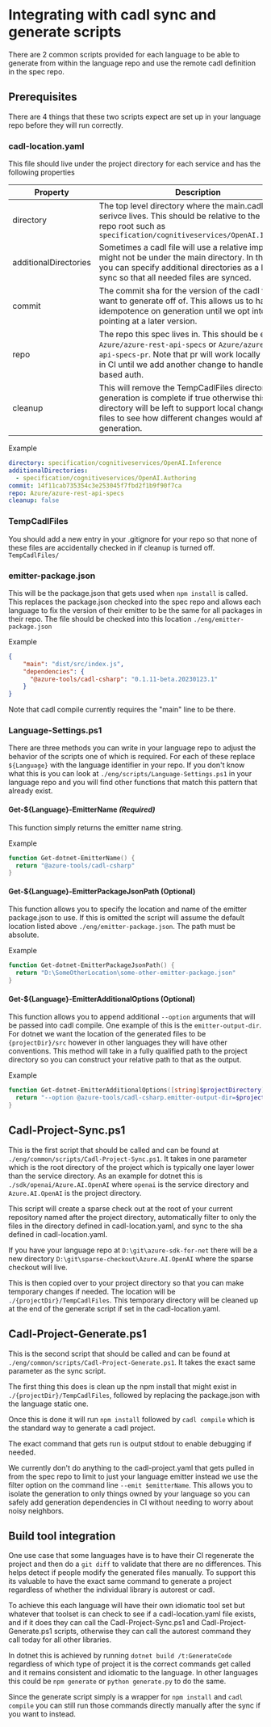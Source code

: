# Integrating with cadl sync and generate scripts

There are 2 common scripts provided for each language to be able to generate from within the language
repo and use the remote cadl definition in the spec repo.

## Prerequisites

There are 4 things that these two scripts expect are set up in your language repo before they will run correctly.

### cadl-location.yaml

This file should live under the project directory for each service and has the following properties

| Property | Description | IsRequired |
| --- | --- | --- |
| directory | The top level directory where the main.cadl for the serivce lives.  This should be relative to the spec repo root such as `specification/cognitiveservices/OpenAI.Inference` | true |
| additionalDirectories | Sometimes a cadl file will use a relative import that might not be under the main directory.  In this case you can specify additional directories as a list to sync so that all needed files are synced. | false: default = null |
| commit | The commit sha for the version of the cadl files you want to generate off of.  This allows us to have idempotence on generation until we opt into pointing at a later version. | true |
| repo | The repo this spec lives in.  This should be either `Azure/azure-rest-api-specs` or `Azure/azure-rest-api-specs-pr`.  Note that pr will work locally but not in CI until we add another change to handle token based auth. | true |
| cleanup | This will remove the TempCadlFiles directory after generation is complete if true otherwise this directory will be left to support local changes to the files to see how different changes would affect the generation. | false: default = true |

Example

```yml
directory: specification/cognitiveservices/OpenAI.Inference
additionalDirectories:
  - specification/cognitiveservices/OpenAI.Authoring
commit: 14f11cab735354c3e253045f7fbd2f1b9f90f7ca
repo: Azure/azure-rest-api-specs
cleanup: false
```

### TempCadlFiles

You should add a new entry in your .gitignore for your repo so that none of these files are accidentally checked in if cleanup is turned off.
`TempCadlFiles/`

### emitter-package.json

This will be the package.json that gets used when `npm install` is called.  This replaces the package.json checked into the spec repo and allows each language to fix the version of their emitter to be the same for all packages in their repo.
The file should be checked into this location `./eng/emitter-package.json`

Example

```json
{
    "main": "dist/src/index.js",
    "dependencies": {
      "@azure-tools/cadl-csharp": "0.1.11-beta.20230123.1"
    }
}
```

Note that cadl compile currently requires the "main" line to be there.

### Language-Settings.ps1

There are three methods you can write in your language repo to adjust the behavior of the scripts one of which is required.
For each of these replace `${Language}` with the language identifier in your repo.  If you don't know what this is you can look at `./eng/scripts/Language-Settings.ps1` in your language repo and you will find other functions that match this pattern that already exist.

#### Get-${Language}-EmitterName *(Required)*

This function simply returns the emitter name string.

Example

```powershell
function Get-dotnet-EmitterName() {
  return "@azure-tools/cadl-csharp"
}
```

#### Get-${Language}-EmitterPackageJsonPath (Optional)

This function allows you to specify the location and name of the emitter package.json to use.  If this is omitted the script will assume the default location listed above `./eng/emitter-package.json`.  The path must be absolute.

Example

```powershell
function Get-dotnet-EmitterPackageJsonPath() {
  return "D:\SomeOtherLocation\some-other-emitter-package.json"
}
```

#### Get-${Language}-EmitterAdditionalOptions (Optional)

This function allows you to append additional `--option` arguments that will be passed into cadl compile.  One example of this is the `emitter-output-dir`.  For dotnet we want the location of the generated files to be `{projectDir}/src` however in other languages they will have other conventions.  This method will take in a fully qualified path to the project directory so you can construct your relative path to that as the output.

Example

```powershell
function Get-dotnet-EmitterAdditionalOptions([string]$projectDirectory) {
  return "--option @azure-tools/cadl-csharp.emitter-output-dir=$projectDirectory/src"
}
```

## Cadl-Project-Sync.ps1

This is the first script that should be called and can be found at `./eng/common/scripts/Cadl-Project-Sync.ps1`.  It takes in one parameter which is the root directory of the project which is typically one layer lower than the service directory.  As an example for dotnet this is `./sdk/openai/Azure.AI.OpenAI` where `openai` is the service directory and `Azure.AI.OpenAI` is the project directory.

This script will create a sparse check out at the root of your current repository named after the project directory, automatically filter to only the files in the directory defined in cadl-location.yaml, and sync to the sha defined in cadl-location.yaml.

If you have your language repo at `D:\git\azure-sdk-for-net` there will be a new directory `D:\git\sparse-checkout\Azure.AI.OpenAI` where the sparse checkout will live.

This is then copied over to your project directory so that you can make temporary changes if needed.  The location will be `./{projectDir}/TempCadlFiles`.  This temporary directory will be cleaned up at the end of the generate script if set in the cadl-location.yaml.

## Cadl-Project-Generate.ps1

This is the second script that should be called and can be found at `./eng/common/scripts/Cadl-Project-Generate.ps1`.  It takes the exact same parameter as the sync script.

The first thing this does is clean up the npm install that might exist in `./{projectDir}/TempCadlFiles`, followed by replacing the package.json with the language static one.

Once this is done it will run `npm install` followed by `cadl compile` which is the standard way to generate a cadl project.

The exact command that gets run is output stdout to enable debugging if needed.

We currently don't do anything to the cadl-project.yaml that gets pulled in from the spec repo to limit to just your language emitter instead we use the filter option on the command line `--emit $emitterName`.  This allows you to isolate the generation to only things owned by your language so you can safely add generation dependencies in CI without needing to worry about noisy neighbors.

## Build tool integration

One use case that some languages have is to have their CI regenerate the project and then do a `git diff` to validate that there are no differences.  This helps detect if people modify the generated files manually.  To support this its valuable to have the exact same command to generate a project regardless of whether the individual library is autorest or cadl.

To achieve this each language will have their own idiomatic tool set but whatever that toolset is can check to see if a cadl-location.yaml file exists, and if it does they can call the Cadl-Project-Sync.ps1 and Cadl-Project-Generate.ps1 scripts, otherwise they can call the autorest command they call today for all other libraries.

In dotnet this is achieved by running `dotnet build /t:GenerateCode` regardless of which type of project it is the correct commands get called and it remains consistent and idiomatic to the language.  In other languages this could be `npm generate` or `python generate.py` to do the same.

Since the generate script simply is a wrapper for `npm install` and `cadl compile` you can still run those commands directly manually after the sync if you want to instead.
